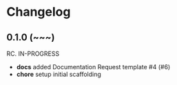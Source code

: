 # Changelog

## 0.1.0 (~~~)

RC. IN-PROGRESS

- **docs** added Documentation Request template #4 (#6)
- **chore** setup initial scaffolding
